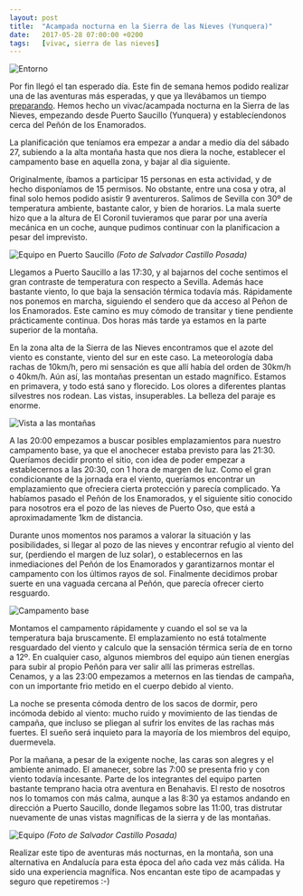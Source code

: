 ```yaml
---
layout: post
title:  "Acampada nocturna en la Sierra de las Nieves (Yunquera)"
date:   2017-05-28 07:00:00 +0200
tags:	[vivac, sierra de las nieves]
---
```


![Entorno][env_labels]

Por fin llegó el tan esperado día. Este fin de semana hemos podido realizar
una de las aventuras más esperadas, y que ya llevábamos un tiempo
[preparando][preparacion]. Hemos hecho un vivac/acampada nocturna en la Sierra
de las Nieves, empezando desde Puerto Saucillo (Yunquera) y establecíendonos
cerca del Peñón de los Enamorados.

La planificación que teníamos era empezar a andar a medio día del sábado 27,
subiendo a la alta montaña hasta que nos diera la noche, establecer el
campamento base en aquella zona, y bajar al dia siguiente.

<!--more-->

Originalmente, íbamos a participar 15 personas en esta actividad, y de hecho
disponíamos de 15 permisos. No obstante, entre una cosa y otra, al final solo
hemos podido asistir 9 aventureros.
Salimos de Sevilla con 30º de temperatura ambiente, bastante calor, y bien
de horarios. La mala suerte hizo que a la altura de El Coronil tuvieramos que
parar por una avería mecánica en un coche, aunque pudimos continuar con la
planificacion a pesar del imprevisto.


![Equipo en Puerto Saucillo][equipo]
_(Foto de Salvador Castillo Posada)_

Llegamos a Puerto Saucillo a las 17:30, y al bajarnos del coche sentimos el gran
contraste de temperatura con respecto a Sevilla. Además hace bastante viento,
lo que baja la sensación térmica todavía más.
Rápidamente nos ponemos en marcha, siguiendo el sendero que da acceso al
Peñon de los Enamorados. Este camino es muy cómodo de transitar y tiene
pendiente prácticamente continua. Dos horas más tarde ya estamos en la parte
superior de la montaña.

En la zona alta	 de la Sierra de las Nieves encontramos que el azote del viento
es constante, viento del sur en este caso. La meteorología daba rachas de
10km/h, pero mi sensación es que allí había del orden de 30km/h o 40km/h.
Aún así, las montañas presentan un estado magnífico. Estamos en primavera, y
todo está sano y florecido. Los olores a diferentes plantas silvestres
nos rodean. Las vistas, insuperables. La belleza del paraje es enorme.

![Vista a las montañas][ajm]

A las 20:00 empezamos a buscar posibles emplazamientos para nuestro campamento
base, ya que el anochecer estaba previsto para las 21:30. Queríamos decidir
pronto el sitio, con idea de poder empezar a establecernos a las 20:30, con 1
hora de margen de luz.
Como el gran condicionante de la jornada era el viento, queríamos encontrar un
emplazamiento que ofreciera cierta protección y parecía complicado.
Ya habíamos pasado el Peñón de los Enamorados, y el siguiente sitio conocido
para nosotros era el pozo de las nieves de Puerto Oso, que está a
aproximadamente 1km de distancia.

Durante unos momentos nos paramos a valorar la situación y las posibilidades,
si llegar al pozo de las nieves y encontrar refugio al viento del sur,
(perdiendo el margen de luz solar), o establecernos en las inmediaciones del
Peñón de los Enamorados y garantizarnos montar el campamento con los últimos
rayos de sol.
Finalmente decidimos probar suerte en una vaguada cercana al Peñón, que parecía
ofrecer cierto resguardo.

![Campamento base][basecamp]

Montamos el campamento rápidamente y cuando el sol se va la temperatura
baja bruscamente. El emplazamiento no está totalmente resguardado del viento y
calculo que la sensación térmica sería de en torno a 12º.
En cualquier caso, algunos miembros del equipo aún tienen energías para subir
al propio Peñón para ver salir allí las primeras estrellas.
Cenamos, y a las 23:00 empezamos a meternos en las tiendas de campaña, con un
importante frio metido en el cuerpo debido al viento.

La noche se presenta cómoda dentro de los sacos de dormir, pero incómoda debido
al viento: mucho ruido y movimiento de las tiendas de campaña, que incluso se
pliegan al sufrir los envites de las rachas más fuertes.
El sueño será inquieto para la mayoría de los miembros del equipo, duermevela.

Por la mañana, a pesar de la exigente noche, las caras son alegres y el
ambiente animado. El amanecer, sobre las 7:00 se presenta frio y con viento
todavía incesante.
Parte de los integrantes del equipo parten bastante temprano hacia otra
aventura en Benahavis. El resto de nosotros nos lo tomamos con más calma,
aunque a las 8:30 ya estamos andando en dirección a Puerto Saucillo, donde
llegamos sobre las 11:00, tras distrutar nuevamente de unas vistas magníficas
de la sierra y de las montañas.

![Equipo][equipo2]
_(Foto de Salvador Castillo Posada)_

Realizar este tipo de aventuras más nocturnas, en la montaña, son una
alternativa en Andalucía para esta época del año cada vez más cálida.
Ha sido una experiencia magnífica. Nos encantan este tipo de acampadas y
seguro que repetiremos :-)


[preparacion]:		{{site.url}}/2017/04/27/permisos-vivac-yunquera.html
[ajm]:			{{site.url}}/assets/2017-05-28-yunquera-arantxa-juan-marcos.png
[basecamp]:		{{site.url}}/assets/2017-05-28-yunquera-basecamp.png
[env_labels]:		{{site.url}}/assets/2017-05-28-yunquera-environment-labels.png
[equipo]:		{{site.url}}/assets/2017-05-28-yunquera-equipo.png
[equipo2]:		{{site.url}}/assets/2017-05-28-yunquera-equipo2.png

